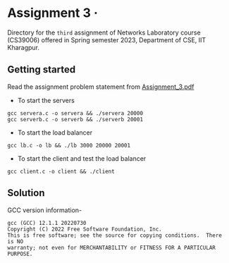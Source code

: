 # Assignment 3 &middot;

>

Directory for the `third` assignment of Networks Laboratory course (CS39006) offered in Spring semester 2023, Department of CSE, IIT Kharagpur.

## Getting started

Read the assignment problem statement from [Assignment_3.pdf](/assignment_3/Assignment_3.pdf)

- To start the servers

```shell
gcc servera.c -o servera && ./servera 20000
gcc serverb.c -o serverb && ./serverb 20001
```

- To start the load balancer

```shell
gcc lb.c -o lb && ./lb 3000 20000 20001
```

- To start the client and test the load balancer

```shell
gcc client.c -o client && ./client
```

## Solution

GCC version information-  

```shell
gcc (GCC) 12.1.1 20220730
Copyright (C) 2022 Free Software Foundation, Inc.
This is free software; see the source for copying conditions.  There is NO
warranty; not even for MERCHANTABILITY or FITNESS FOR A PARTICULAR PURPOSE.
```
